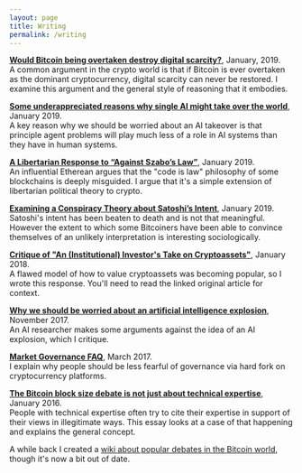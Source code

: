 ```yaml
---
layout: page
title: Writing
permalink: /writing
---
```




**[Would Bitcoin being overtaken destroy digital scarcity?](digitalscarcity)**, January, 2019.  
A common argument in the crypto world is that if Bitcoin is ever overtaken as the dominant cryptocurrency,
digital scarcity can never be restored. I examine this argument and the general style of reasoning that it embodies.

**[Some underappreciated reasons why single AI might take over the world](underappreciatedaitakeover)**, January 2019.  
A key reason why we should be worried about an AI takeover is that principle agent problems will play much less of a role in
AI systems than they have in human systems.

**[A Libertarian Response to “Against Szabo’s Law”](https://medium.com/@elliotolds/a-libertarian-response-to-vlad-zamfirs-new-crypto-legal-system-f37ba8a6e76c)**, January 2019.  
An influential Etherean argues that the "code is law" philosophy of some blockchains is deeply misguided. I argue that it's a simple extension of libertarian political theory to crypto.

**[Examining a Conspiracy Theory about Satoshi’s Intent](https://medium.com/@elliotolds/examining-a-conspiracy-theory-about-satoshis-intent-ce9de66d166d)**, January 2019.  
Satoshi's intent has been beaten to death and is not that meaningful. However the extent to which some Bitcoiners have been able to convince themselves of an unlikely interpretation is interesting sociologically.

**[Critique of "An (Institutional) Investor's Take on Cryptoassets"](https://medium.com/@elliotolds/thought-provoking-paper-but-it-seems-to-be-using-the-equation-of-exchange-incorrectly-25f3148b85ea)**, January 2018.  
A flawed model of how to value cryptoassets was becoming popular, so I wrote this response. You'll need to read the linked original article for context.

**[Why we should be worried about an artificial intelligence explosion](https://medium.com/@elliotolds/why-we-should-be-worried-about-an-artificial-intelligence-explosion-b52bfdeaf7a)**, November 2017.  
An AI researcher makes some arguments against the idea of an AI explosion, which I critique.

**[Market Governance FAQ](https://bitcoindebates.miraheze.org/wiki/Market_Governance_FAQ)**, March 2017.  
I explain why people should be less fearful of governance via hard fork on cryptocurrency platforms.

**[The Bitcoin block size debate is not just about technical expertise](https://medium.com/@elliotolds/the-bitcoin-block-size-debate-is-not-about-technical-expertise-d3434beb04b2)**, January 2016.  
People with technical expertise often try to cite their expertise in support of their views in illegitimate ways. 
This essay looks at a case of that happening and explains the general concept.

A while back I created a [wiki about popular debates in the Bitcoin world](https://bitcoindebates.miraheze.org), though it's now a bit out of date.


